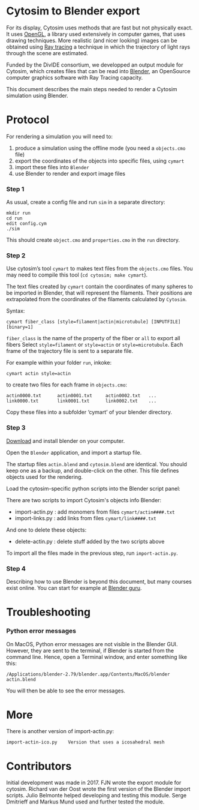 # Cytosim to Blender export

For its display, Cytosim uses methods that are fast but not physically exact.
It uses [OpenGL](https://en.wikipedia.org/wiki/OpenGL), a library used extensively in computer games, that uses drawing techniques.
More realistic (and nicer looking) images can be obtained using [Ray tracing](https://en.wikipedia.org/wiki/Ray_tracing_(graphics)) a technique in which the trajectory of light rays through the scene are estimated.

Funded by the DivIDE consortium, we developped an output module for Cytosim, which creates files that can be read into [Blender](https://en.wikipedia.org/wiki/Blender_(software)), an OpenSource computer graphics software with Ray Tracing capacity.

This document describes the main steps needed to render a Cytosim simulation using Blender.

# Protocol

For rendering a simulation you will need to:

1. produce a simulation using the offline mode (you need a `objects.cmo` file)
2. export the coordinates of the objects into specific files, using `cymart`
3. import these files into `Blender`
4. use Blender to render and export image files

### Step 1

As usual, create a config file and run `sim` in a separate directory:

	mkdir run
	cd run
	edit config.cym
	./sim

This should create `object.cmo` and `properties.cmo` in the `run` directory.

### Step 2

Use cytosim’s tool `cymart` to makes text files from the `objects.cmo` files.
You may need to compile this tool (`cd cytosim; make cymart`).

The text files created by `cymart` contain the coordinates of many spheres to be imported in Blender, that will represent the filaments. Their positions are extrapolated from the coordinates of the filaments calculated by `Cytosim`.

Syntax:

	cymart fiber_class [style=filament|actin|microtubule] [INPUTFILE] [binary=1]

`fiber_class` is the name of the property of the fiber or `all` to export all fibers
Select `style=filament` or `style=actin` or `style=microtubule`.
Each frame of the trajectory file is sent to a separate file.

For example within your folder `run`, inkoke:

    cymart actin style=actin

to create two files for each frame in `objects.cmo`:

	actin0000.txt      actin0001.txt     actin0002.txt   ...
	link0000.txt       link0001.txt      link0002.txt    ...

Copy these files into a subfolder ‘cymart’ of your blender directory.
	

### Step 3

[Download](https://www.blender.org/download/) and install blender on your computer.

Open the `Blender` application, and import a startup file.

The startup files `actin.blend` and `cytosim.blend` are identical.
You should keep one as a backup, and double-click on the other.
This file defines objects used for the rendering.

Load the cytosim-specific python scripts into the Blender script panel:

There are two scripts to import Cytosim's objects info Blender:

- import-actin.py :   add monomers from files `cymart/actin####.txt`
- import-links.py :   add links from files `cymart/link####.txt`

And one to delete these objects:

- delete-actin.py :   delete stuff added by the two scripts above

To import all the files made in the previous step, run `import-actin.py`.

### Step 4

Describing how to use Blender is beyond this document, but many courses exist online.
You can start for example at [Blender guru](https://www.blenderguru.com).

# Troubleshooting

### Python error messages

On MacOS, Python error messages are not visible in the Blender GUI. However, they are sent to the terminal, if Blender is started from the command line. Hence, open a Terminal window, and enter something like this:

    /Applications/blender-2.79/blender.app/Contents/MacOS/blender actin.blend

You will then be able to see the error messages.

# More

There is another version of import-actin.py:

    import-actin-ico.py    Version that uses a icosahedral mesh

# Contributors

Initial development was made in 2017.
FJN wrote the export module for cytosim.
Richard van der Oost wrote the first version of the Blender import scripts.
Julio Belmonte helped developing and testing this module.
Serge Dmitrieff and Markus Mund used and further tested the module.
